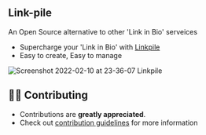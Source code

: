 ## Link-pile

An Open Source alternative to other 'Link in Bio' serveices

- Supercharge your 'Link in Bio' with [Linkpile](http://linkpile-bffd7.web.app)
- Easy to create, Easy to manage

![Screenshot 2022-02-10 at 23-36-07 Linkpile](https://user-images.githubusercontent.com/91387097/153469479-652533ec-cad8-4741-941e-2ffedcb4a43a.png)

## 👨‍💻 Contributing

- Contributions are **greatly appreciated**.
- Check out [contribution guidelines](/CONTRIBUTING.md) for more information

